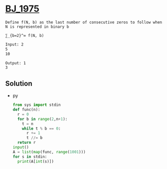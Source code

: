 # [BJ_1975](https://acmicpc.net/problem/1975)

```en
Define f(N, b) as the last number of consecutive zeros to follow when N is represented in binary b

∑_{b=2}^∞ f(N, b)
```

```txt
Input: 2
5
10

Output: 1
3
```

## Solution

* py

  ```py
  from sys import stdin
  def func(n):
    r = 0
    for b in range(2,n+1):
      t = n
      while t % b == 0:
        r += 1
        t //= b
    return r
  input()
  A = list(map(func, range(1001)))
  for s in stdin:
    print(A[int(s)])
  ```
